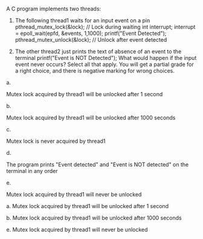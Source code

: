 A C program implements two threads:
1. The following thread1 waits for an input event on a pin
pthread_mutex_lock(&lock); // Lock during waiting
int interrupt;
interrupt = epoll_wait(epfd, &events, 1,1000);
printf("Event Detected");
pthread_mutex_unlock(&lock); // Unlock after event detected

2. The other thread2 just prints the text of absence of an event to the terminal
printf("Event is NOT Detected");
What would happen if the input event never occurs? Select all that apply. You will get a partial grade for a right choice, and there is negative marking for wrong choices.
  

a.

Mutex lock acquired by thread1 will be unlocked after 1 second

b.

Mutex lock acquired by thread1 will be unlocked after 1000 seconds  

c.

Mutex lock is never acquired by thread1

d.

The program prints "Event detected" and "Event is NOT detected" on the terminal in any order

e.

Mutex lock acquired by thread1 will never be unlocked

a. Mutex lock acquired by thread1 will be unlocked after 1 second

b. Mutex lock acquired by thread1 will be unlocked after 1000 seconds  

e. Mutex lock acquired by thread1 will never be unlocked
